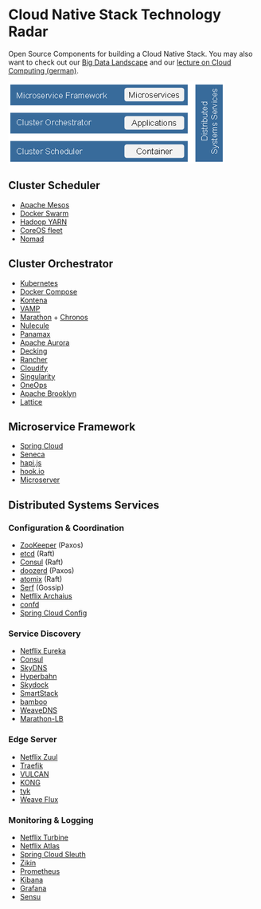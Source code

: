 # Cloud Native Stack Technology Radar

Open Source Components for building a Cloud Native Stack.
You may also want to check out our [Big Data Landscape](https://github.com/qaware/big-data-landscape) and our [lecture on Cloud Computing (german)](https://github.com/adersberger/cloudcomputing).

![Cloud Native Stack Big Picture](cloud-native-stack.png "Cloud Native Stack Big Picture")

## Cluster Scheduler
 * [Apache Mesos](http://mesos.apache.org)
 * [Docker Swarm](https://www.docker.com/products/docker-swarm)
 * [Hadoop YARN](http://hortonworks.com/hadoop/yarn)
 * [CoreOS fleet](https://github.com/coreos/fleet)
 * [Nomad](https://www.nomadproject.io)

## Cluster Orchestrator
 * [Kubernetes](http://kubernetes.io)
 * [Docker Compose](https://docs.docker.com/compose)
 * [Kontena](http://www.kontena.io)
 * [VAMP](http://vamp.io)
 * [Marathon](https://mesosphere.github.io/marathon) + [Chronos](http://mesos.github.io/chronos)
 * [Nulecule](http://www.projectatomic.io/docs/nulecule)
 * [Panamax](http://panamax.io)
 * [Apache Aurora](http://aurora.apache.org)
 * [Decking](http://decking.io)
 * [Rancher](https://github.com/rancher/rancher)
 * [Cloudify](http://getcloudify.org)
 * [Singularity](https://github.com/HubSpot/Singularity)
 * [OneOps](http://www.oneops.com)
 * [Apache Brooklyn](https://brooklyn.apache.org)
 * [Lattice](http://lattice.cf)

## Microservice Framework
 * [Spring Cloud](http://projects.spring.io/spring-cloud)
 * [Seneca](http://senecajs.org)
 * [hapi.js](http://hapijs.com)
 * [hook.io](https://hook.io)
 * [Microserver](https://github.com/aol/micro-server)

## Distributed Systems Services

### Configuration & Coordination
 * [ZooKeeper](https://zookeeper.apache.org) (Paxos)
 * [etcd](https://coreos.com/etcd/docs/latest) (Raft)
 * [Consul](https://www.consul.io) (Raft)
 * [doozerd](https://github.com/ha/doozerd) (Paxos)
 * [atomix](https://github.com/atomix/atomix) (Raft)
 * [Serf](https://www.serfdom.io) (Gossip)
 * [Netflix Archaius](https://github.com/Netflix/archaius)
 * [confd](http://www.confd.io)
 * [Spring Cloud Config](http://cloud.spring.io/spring-cloud-config)
 
### Service Discovery
 * [Netflix Eureka](https://github.com/Netflix/eureka)
 * [Consul](https://www.consul.io)
 * [SkyDNS](https://github.com/skynetservices/skydns)
 * [Hyperbahn](https://github.com/uber/hyperbahn)
 * [Skydock](https://github.com/crosbymichael/skydock)
 * [SmartStack](http://nerds.airbnb.com/smartstack-service-discovery-cloud)
 * [bamboo](https://github.com/QubitProducts/bamboo)
 * [WeaveDNS](http://docs.weave.works/weave/latest_release/weavedns.html)
 * [Marathon-LB](https://github.com/mesosphere/marathon-lb)

### Edge Server
 * [Netflix Zuul](https://github.com/Netflix/zuul)
 * [Traefik](http://traefik.github.io)
 * [VULCAN](http://vulcand.github.io)
 * [KONG](https://getkong.org)
 * [tyk](https://tyk.io)
 * [Weave Flux](https://github.com/weaveworks/flux)

### Monitoring & Logging
 * [Netflix Turbine](https://github.com/Netflix/Turbine)
 * [Netflix Atlas](https://github.com/Netflix/atlas)
 * [Spring Cloud Sleuth](http://cloud.spring.io/spring-cloud-sleuth)
 * [Zikin](https://github.com/openzipkin/zipkin)
 * [Prometheus](https://prometheus.io)
 * [Kibana](https://www.elastic.co/products/kibana)
 * [Grafana](http://grafana.org)
 * [Sensu](https://sensuapp.org)
